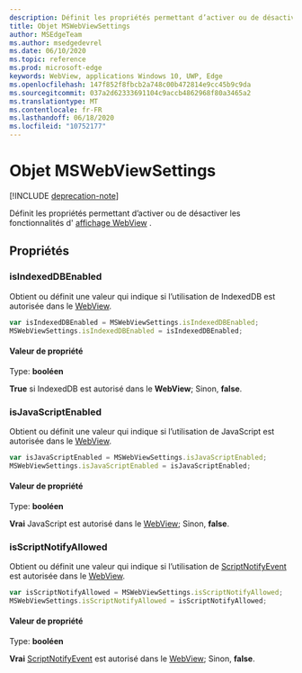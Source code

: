 ```yaml
---
description: Définit les propriétés permettant d’activer ou de désactiver les fonctionnalités d’affichage WebView
title: Objet MSWebViewSettings
author: MSEdgeTeam
ms.author: msedgedevrel
ms.date: 06/10/2020
ms.topic: reference
ms.prod: microsoft-edge
keywords: WebView, applications Windows 10, UWP, Edge
ms.openlocfilehash: 147f852f8fbcb2a748c00b472814e9cc45b9c9da
ms.sourcegitcommit: 037a2d62333691104c9accb4862968f80a3465a2
ms.translationtype: MT
ms.contentlocale: fr-FR
ms.lasthandoff: 06/18/2020
ms.locfileid: "10752177"
---
```

# Objet MSWebViewSettings  

[!INCLUDE [deprecation-note](../includes/deprecation-note.md)]  

Définit les propriétés permettant d’activer ou de désactiver les fonctionnalités d' [affichage WebView](../webview.md) .  

## Propriétés  

### isIndexedDBEnabled  

Obtient ou définit une valeur qui indique si l’utilisation de IndexedDB est autorisée dans le [WebView](../webview.md).  

```javascript
var isIndexedDBEnabled = MSWebViewSettings.isIndexedDBEnabled;
MSWebViewSettings.isIndexedDBEnabled = isIndexedDBEnabled;
```  

#### Valeur de propriété  

Type: **booléen**  

**True** si IndexedDB est autorisé dans le **WebView**; Sinon, **false**.  

### isJavaScriptEnabled  

Obtient ou définit une valeur qui indique si l’utilisation de JavaScript est autorisée dans le [WebView](../webview.md).  

```javascript
var isJavaScriptEnabled = MSWebViewSettings.isJavaScriptEnabled;
MSWebViewSettings.isJavaScriptEnabled = isJavaScriptEnabled;
```  

#### Valeur de propriété  

Type: **booléen**  

**Vrai** JavaScript est autorisé dans le [WebView](../webview.md); Sinon, **false**.  

### isScriptNotifyAllowed  

Obtient ou définit une valeur qui indique si l’utilisation de [ScriptNotifyEvent](ScriptNotifyEvent.md) est autorisée dans le [WebView](../webview.md).  

```javascript
var isScriptNotifyAllowed = MSWebViewSettings.isScriptNotifyAllowed;
MSWebViewSettings.isScriptNotifyAllowed = isScriptNotifyAllowed;
```  

#### Valeur de propriété  

Type: **booléen**  

**Vrai** [ScriptNotifyEvent](ScriptNotifyEvent.md) est autorisé dans le [WebView](../webview.md); Sinon, **false**.  
